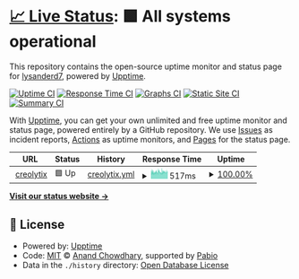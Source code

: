 # [📈 Live Status](https://lysanderd7.github.io/uptime-monitoring): <!--live status--> **🟩 All systems operational**

This repository contains the open-source uptime monitor and status page for [lysanderd7](https://lysanderd7.github.io/uptime-monitoring), powered by [Upptime](https://github.com/upptime/upptime).

[![Uptime CI](https://github.com/lysanderd7/uptime-monitoring/workflows/Uptime%20CI/badge.svg)](https://github.com/lysanderd7/uptime-monitoring/actions?query=workflow%3A%22Uptime+CI%22)
[![Response Time CI](https://github.com/lysanderd7/uptime-monitoring/workflows/Response%20Time%20CI/badge.svg)](https://github.com/lysanderd7/uptime-monitoring/actions?query=workflow%3A%22Response+Time+CI%22)
[![Graphs CI](https://github.com/lysanderd7/uptime-monitoring/workflows/Graphs%20CI/badge.svg)](https://github.com/lysanderd7/uptime-monitoring/actions?query=workflow%3A%22Graphs+CI%22)
[![Static Site CI](https://github.com/lysanderd7/uptime-monitoring/workflows/Static%20Site%20CI/badge.svg)](https://github.com/lysanderd7/uptime-monitoring/actions?query=workflow%3A%22Static+Site+CI%22)
[![Summary CI](https://github.com/lysanderd7/uptime-monitoring/workflows/Summary%20CI/badge.svg)](https://github.com/lysanderd7/uptime-monitoring/actions?query=workflow%3A%22Summary+CI%22)

With [Upptime](https://upptime.js.org), you can get your own unlimited and free uptime monitor and status page, powered entirely by a GitHub repository. We use [Issues](https://github.com/lysanderd7/uptime-monitoring/issues) as incident reports, [Actions](https://github.com/lysanderd7/uptime-monitoring/actions) as uptime monitors, and [Pages](https://lysanderd7.github.io/uptime-monitoring) for the status page.

<!--start: status pages-->
<!-- This summary is generated by Upptime (https://github.com/upptime/upptime) -->
<!-- Do not edit this manually, your changes will be overwritten -->
<!-- prettier-ignore -->
| URL | Status | History | Response Time | Uptime |
| --- | ------ | ------- | ------------- | ------ |
| <img alt="" src="https://icons.duckduckgo.com/ip3/app.creolytix.io.ico" height="13"> [creolytix](https://app.creolytix.io/login?go=/) | 🟩 Up | [creolytix.yml](https://github.com/lysanderd7/uptime-monitoring/commits/HEAD/history/creolytix.yml) | <details><summary><img alt="Response time graph" src="./graphs/creolytix/response-time-week.png" height="20"> 517ms</summary><br><a href="https://lysanderd7.github.io/uptime-monitoring/history/creolytix"><img alt="Response time 522" src="https://img.shields.io/endpoint?url=https%3A%2F%2Fraw.githubusercontent.com%2Flysanderd7%2Fuptime-monitoring%2FHEAD%2Fapi%2Fcreolytix%2Fresponse-time.json"></a><br><a href="https://lysanderd7.github.io/uptime-monitoring/history/creolytix"><img alt="24-hour response time 529" src="https://img.shields.io/endpoint?url=https%3A%2F%2Fraw.githubusercontent.com%2Flysanderd7%2Fuptime-monitoring%2FHEAD%2Fapi%2Fcreolytix%2Fresponse-time-day.json"></a><br><a href="https://lysanderd7.github.io/uptime-monitoring/history/creolytix"><img alt="7-day response time 517" src="https://img.shields.io/endpoint?url=https%3A%2F%2Fraw.githubusercontent.com%2Flysanderd7%2Fuptime-monitoring%2FHEAD%2Fapi%2Fcreolytix%2Fresponse-time-week.json"></a><br><a href="https://lysanderd7.github.io/uptime-monitoring/history/creolytix"><img alt="30-day response time 524" src="https://img.shields.io/endpoint?url=https%3A%2F%2Fraw.githubusercontent.com%2Flysanderd7%2Fuptime-monitoring%2FHEAD%2Fapi%2Fcreolytix%2Fresponse-time-month.json"></a><br><a href="https://lysanderd7.github.io/uptime-monitoring/history/creolytix"><img alt="1-year response time 522" src="https://img.shields.io/endpoint?url=https%3A%2F%2Fraw.githubusercontent.com%2Flysanderd7%2Fuptime-monitoring%2FHEAD%2Fapi%2Fcreolytix%2Fresponse-time-year.json"></a></details> | <details><summary><a href="https://lysanderd7.github.io/uptime-monitoring/history/creolytix">100.00%</a></summary><a href="https://lysanderd7.github.io/uptime-monitoring/history/creolytix"><img alt="All-time uptime 99.95%" src="https://img.shields.io/endpoint?url=https%3A%2F%2Fraw.githubusercontent.com%2Flysanderd7%2Fuptime-monitoring%2FHEAD%2Fapi%2Fcreolytix%2Fuptime.json"></a><br><a href="https://lysanderd7.github.io/uptime-monitoring/history/creolytix"><img alt="24-hour uptime 100.00%" src="https://img.shields.io/endpoint?url=https%3A%2F%2Fraw.githubusercontent.com%2Flysanderd7%2Fuptime-monitoring%2FHEAD%2Fapi%2Fcreolytix%2Fuptime-day.json"></a><br><a href="https://lysanderd7.github.io/uptime-monitoring/history/creolytix"><img alt="7-day uptime 100.00%" src="https://img.shields.io/endpoint?url=https%3A%2F%2Fraw.githubusercontent.com%2Flysanderd7%2Fuptime-monitoring%2FHEAD%2Fapi%2Fcreolytix%2Fuptime-week.json"></a><br><a href="https://lysanderd7.github.io/uptime-monitoring/history/creolytix"><img alt="30-day uptime 100.00%" src="https://img.shields.io/endpoint?url=https%3A%2F%2Fraw.githubusercontent.com%2Flysanderd7%2Fuptime-monitoring%2FHEAD%2Fapi%2Fcreolytix%2Fuptime-month.json"></a><br><a href="https://lysanderd7.github.io/uptime-monitoring/history/creolytix"><img alt="1-year uptime 99.95%" src="https://img.shields.io/endpoint?url=https%3A%2F%2Fraw.githubusercontent.com%2Flysanderd7%2Fuptime-monitoring%2FHEAD%2Fapi%2Fcreolytix%2Fuptime-year.json"></a></details>

<!--end: status pages-->

[**Visit our status website →**](https://lysanderd7.github.io/uptime-monitoring)

## 📄 License

- Powered by: [Upptime](https://github.com/upptime/upptime)
- Code: [MIT](./LICENSE) © [Anand Chowdhary](https://anandchowdhary.com), supported by [Pabio](https://pabio.com)
- Data in the `./history` directory: [Open Database License](https://opendatacommons.org/licenses/odbl/1-0/)
